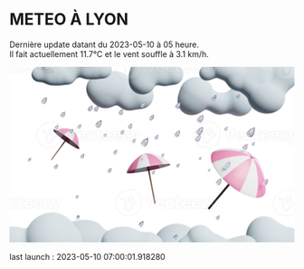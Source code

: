 # METEO À LYON

Dernière update datant du 2023-05-10 à 05 heure.  
Il fait actuellement 11.7°C et le vent souffle à 3.1 km/h.      

![](./.github/rain.png)

last launch : 2023-05-10 07:00:01.918280
